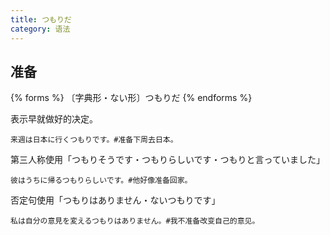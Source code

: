 ```yaml
---
title: つもりだ
category: 语法
---
```


## 准备

{% forms %}
〔字典形・ない形〕つもりだ
{% endforms %}

表示早就做好的决定。

```example
来週は日本に行くつもりです。#准备下周去日本。
```

第三人称使用「つもりそうです・つもりらしいです・つもりと言っていました」

```example
彼はうちに帰るつもりらしいです。#他好像准备回家。
```

否定句使用「つもりはありません・ないつもりです」

```example
私は自分の意見を変えるつもりはありません。#我不准备改变自己的意见。
```
